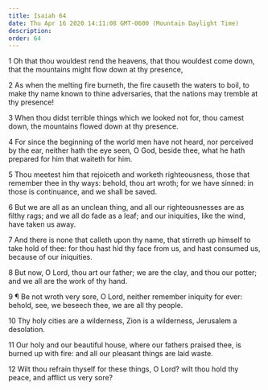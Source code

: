 ```yaml
---
title: Isaiah 64
date: Thu Apr 16 2020 14:11:08 GMT-0600 (Mountain Daylight Time)
description: 
order: 64
---
```


<p>
  1 Oh that thou wouldest rend the heavens, that thou wouldest come down, that
  the mountains might flow down at thy presence,
</p>
<p>
  2 As when the melting fire burneth, the fire causeth the waters to boil, to
  make thy name known to thine adversaries, that the nations may tremble at thy
  presence!
</p>
<p>
  3 When thou didst terrible things which we looked not for, thou camest down,
  the mountains flowed down at thy presence.
</p>
<p>
  4 For since the beginning of the world men have not heard, nor perceived by
  the ear, neither hath the eye seen, O God, beside thee, what he hath prepared
  for him that waiteth for him.
</p>
<p>
  5 Thou meetest him that rejoiceth and worketh righteousness, those that
  remember thee in thy ways: behold, thou art wroth; for we have sinned: in
  those is continuance, and we shall be saved.
</p>
<p>
  6 But we are all as an unclean thing, and all our righteousnesses are as
  filthy rags; and we all do fade as a leaf; and our iniquities, like the wind,
  have taken us away.
</p>
<p>
  7 And there is none that calleth upon thy name, that stirreth up himself to
  take hold of thee: for thou hast hid thy face from us, and hast consumed us,
  because of our iniquities.
</p>
<p>
  8 But now, O Lord, thou art our father; we are the clay, and thou our potter;
  and we all are the work of thy hand.
</p>
<p>
  9 &#xB6; Be not wroth very sore, O Lord, neither remember iniquity for ever:
  behold, see, we beseech thee, we are all thy people.
</p>
<p>
  10 Thy holy cities are a wilderness, Zion is a wilderness, Jerusalem a
  desolation.
</p>
<p>
  11 Our holy and our beautiful house, where our fathers praised thee, is burned
  up with fire: and all our pleasant things are laid waste.
</p>
<p>
  12 Wilt thou refrain thyself for these things, O Lord? wilt thou hold thy
  peace, and afflict us very sore?
</p>
